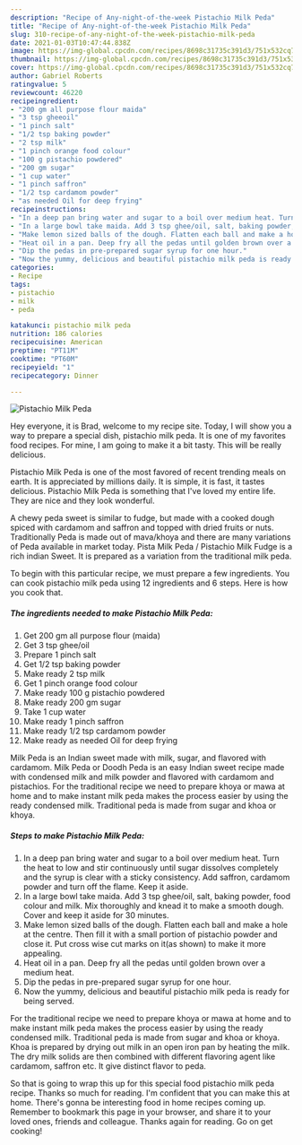 ```yaml
---
description: "Recipe of Any-night-of-the-week Pistachio Milk Peda"
title: "Recipe of Any-night-of-the-week Pistachio Milk Peda"
slug: 310-recipe-of-any-night-of-the-week-pistachio-milk-peda
date: 2021-01-03T10:47:44.838Z
image: https://img-global.cpcdn.com/recipes/8698c31735c391d3/751x532cq70/pistachio-milk-peda-recipe-main-photo.jpg
thumbnail: https://img-global.cpcdn.com/recipes/8698c31735c391d3/751x532cq70/pistachio-milk-peda-recipe-main-photo.jpg
cover: https://img-global.cpcdn.com/recipes/8698c31735c391d3/751x532cq70/pistachio-milk-peda-recipe-main-photo.jpg
author: Gabriel Roberts
ratingvalue: 5
reviewcount: 46220
recipeingredient:
- "200 gm all purpose flour maida"
- "3 tsp gheeoil"
- "1 pinch salt"
- "1/2 tsp baking powder"
- "2 tsp milk"
- "1 pinch orange food colour"
- "100 g pistachio powdered"
- "200 gm sugar"
- "1 cup water"
- "1 pinch saffron"
- "1/2 tsp cardamom powder"
- "as needed Oil for deep frying"
recipeinstructions:
- "In a deep pan bring water and sugar to a boil over medium heat. Turn the heat to low and stir continuously until sugar dissolves completely and the syrup is clear with a sticky consistency. Add saffron, cardamom powder and turn off the flame. Keep it aside."
- "In a large bowl take maida. Add 3 tsp ghee/oil, salt, baking powder, food colour and milk. Mix thoroughly and knead it to make a smooth dough. Cover and keep it aside for 30 minutes."
- "Make lemon sized balls of the dough. Flatten each ball and make a hole at the centre. Then fill it with a small portion of pistachio powder and close it. Put cross wise cut marks on it(as shown) to make it more appealing."
- "Heat oil in a pan. Deep fry all the pedas until golden brown over a medium heat."
- "Dip the pedas in pre-prepared sugar syrup for one hour."
- "Now the yummy, delicious and beautiful pistachio milk peda is ready for being served."
categories:
- Recipe
tags:
- pistachio
- milk
- peda

katakunci: pistachio milk peda 
nutrition: 186 calories
recipecuisine: American
preptime: "PT11M"
cooktime: "PT60M"
recipeyield: "1"
recipecategory: Dinner

---
```



![Pistachio Milk Peda](https://img-global.cpcdn.com/recipes/8698c31735c391d3/751x532cq70/pistachio-milk-peda-recipe-main-photo.jpg)

Hey everyone, it is Brad, welcome to my recipe site. Today, I will show you a way to prepare a special dish, pistachio milk peda. It is one of my favorites food recipes. For mine, I am going to make it a bit tasty. This will be really delicious.

Pistachio Milk Peda is one of the most favored of recent trending meals on earth. It is appreciated by millions daily. It is simple, it is fast, it tastes delicious. Pistachio Milk Peda is something that I've loved my entire life. They are nice and they look wonderful.

A chewy peda sweet is similar to fudge, but made with a cooked dough spiced with cardamom and saffron and topped with dried fruits or nuts. Traditionally Peda is made out of mava/khoya and there are many variations of Peda available in market today. Pista Milk Peda / Pistachio Milk Fudge is a rich indian Sweet. It is prepared as a variation from the traditional milk peda.


To begin with this particular recipe, we must prepare a few ingredients. You can cook pistachio milk peda using 12 ingredients and 6 steps. Here is how you cook that.

<!--inarticleads1-->

##### The ingredients needed to make Pistachio Milk Peda:

1. Get 200 gm all purpose flour (maida)
1. Get 3 tsp ghee/oil
1. Prepare 1 pinch salt
1. Get 1/2 tsp baking powder
1. Make ready 2 tsp milk
1. Get 1 pinch orange food colour
1. Make ready 100 g pistachio powdered
1. Make ready 200 gm sugar
1. Take 1 cup water
1. Make ready 1 pinch saffron
1. Make ready 1/2 tsp cardamom powder
1. Make ready as needed Oil for deep frying


Milk Peda is an Indian sweet made with milk, sugar, and flavored with cardamom. Milk Peda or Doodh Peda is an easy Indian sweet recipe made with condensed milk and milk powder and flavored with cardamom and pistachios. For the traditional recipe we need to prepare khoya or mawa at home and to make instant milk peda makes the process easier by using the ready condensed milk. Traditional peda is made from sugar and khoa or khoya. 

<!--inarticleads2-->

##### Steps to make Pistachio Milk Peda:

1. In a deep pan bring water and sugar to a boil over medium heat. Turn the heat to low and stir continuously until sugar dissolves completely and the syrup is clear with a sticky consistency. Add saffron, cardamom powder and turn off the flame. Keep it aside.
1. In a large bowl take maida. Add 3 tsp ghee/oil, salt, baking powder, food colour and milk. Mix thoroughly and knead it to make a smooth dough. Cover and keep it aside for 30 minutes.
1. Make lemon sized balls of the dough. Flatten each ball and make a hole at the centre. Then fill it with a small portion of pistachio powder and close it. Put cross wise cut marks on it(as shown) to make it more appealing.
1. Heat oil in a pan. Deep fry all the pedas until golden brown over a medium heat.
1. Dip the pedas in pre-prepared sugar syrup for one hour.
1. Now the yummy, delicious and beautiful pistachio milk peda is ready for being served.


For the traditional recipe we need to prepare khoya or mawa at home and to make instant milk peda makes the process easier by using the ready condensed milk. Traditional peda is made from sugar and khoa or khoya. Khoa is prepared by drying out milk in an open iron pan by heating the milk. The dry milk solids are then combined with different flavoring agent like cardamom, saffron etc. It give distinct flavor to peda. 

So that is going to wrap this up for this special food pistachio milk peda recipe. Thanks so much for reading. I'm confident that you can make this at home. There's gonna be interesting food in home recipes coming up. Remember to bookmark this page in your browser, and share it to your loved ones, friends and colleague. Thanks again for reading. Go on get cooking!
